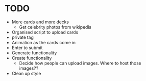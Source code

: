 # TODO
* More cards and more decks
    * Get celebrity photos from wikipedia
* Organised script to upload cards
* private tag
* Animation as the cards come in
* Enter to submit
* Generate functionality
* Create functionality
    * Decide how people can upload images. Where to host those images??
* Clean up style

